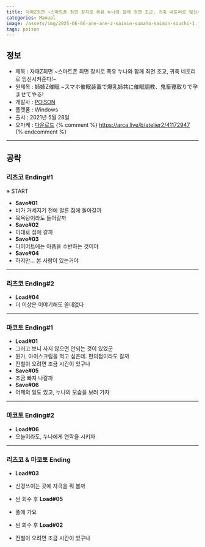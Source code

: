 ```yaml
---
title: 자매Z최면 ~스마트폰 최면 장치로 폭유 누나와 함께 최면 조교, 귀축 네토리로 임신시켜준다!~ 공략
categories: Manual
image: /assets/img/2025-06-06-ane-ane-z-saimin-sumaho-saimin-souchi-1.jpg
tags: poison
---
```


## 정보

* 제목 : 자매Z최면 ~스마트폰 최면 장치로 폭유 누나와 함께 최면 조교, 귀축 네토리로 임신시켜준다!~
* 원제목 : 姉姉Z催眠 ~スマホ催眠装置で爆乳姉共に催眠調教、鬼畜寝取りで孕ませてやる!
* 개발사 : [POISON](/tags/poison)
* 플랫폼 : Windows
* 출시 : 2021년 5월 28일
* 오마케 : [다운로드](/assets/omake/ane-ane-z-saimin-sumaho-saimin-souchi.zip)
{% comment %}
https://arca.live/b/atelier2/41172947
{% endcomment %}

---

## 공략

### 리츠코 Ending#1

※ START
* **Save#01**
* 비가 거세지기 전에 얼른 집에 돌아갈까
* 목욕탕이라도 들어갈까
* **Save#02**
* 이대로 집에 갈까
* **Save#03**
* 다이어트에는 아픔을 수반하는 것이야
* **Save#04**
* 하지만... 본 사람이 있는거야

---

### 리츠코 Ending#2

* **Load#04**
* 더 이상은 이야기해도 쓸데없다

---

### 마코토 Ending#1

* **Load#01**
* 그러고 보니 사지 않으면 안되는 것이 있었군
* 뭔가, 아이스크림을 먹고 싶은데. 편의점이라도 갈까
* 전철이 오려면 조금 시간이 있구나
* **Save#05**
* 조금 빠져 나갈까
* **Save#06**
* 어제의 일도 있고, 누나의 모습을 보러 가자

---

### 마코토 Ending#2

* **Load#06**
* 오늘이라도, 누나에게 연락을 시키자

---

### 리츠코 & 마코토 Ending

* **Load#03**
* 신경쓰이는 곳에 자극을 줘 볼까

* 씬 회수 후 **Load#05**
* 풀에 가요

* 씬 회수 후 **Load#02**
* 전철이 오려면 조금 시간이 있구나
